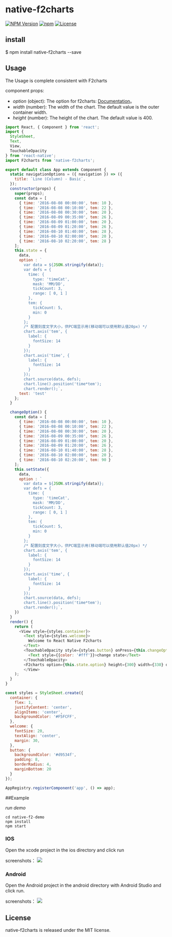 # native-f2charts

[![NPM Version](https://img.shields.io/npm/v/native-f2charts.svg?style=flat)](https://www.npmjs.org/package/native-f2charts)
  [![npm](https://img.shields.io/npm/dm/native-f2charts.svg?style=flat)](https://www.npmjs.org/package/native-f2charts)
  [![License](http://img.shields.io/npm/l/native-f2charts.svg?style=flat)](https://raw.githubusercontent.com/becarchal/native-f2charts/master/LICENSE.md)
  
## install

$ npm install native-f2charts --save

## Usage

The Usage is complete consistent with F2charts

component props:

* *option* (object): The option for f2charts: [Documentation](https://antv.alipay.com/zh-cn/f2/3.x/index.html)。 
* *width* (number): The width of the chart. The default value is the outer container width. 
* *height* (number): The height of the chart. The default value is 400. 


```js
import React, { Component } from 'react';
import {
  StyleSheet,
  Text,
  View,
  TouchableOpacity
} from 'react-native';
import F2charts from 'native-f2charts';

export default class App extends Component {
  static navigationOptions = ({ navigation }) => ({
    title: `Line (Column) - Basic`,
  });
  constructor(props) {
    super(props);
    const data = [
      { time: '2016-08-08 00:00:00', tem: 10 },
      { time: '2016-08-08 00:10:00', tem: 22 },
      { time: '2016-08-08 00:30:00', tem: 20 },
      { time: '2016-08-09 00:35:00', tem: 26 },
      { time: '2016-08-09 01:00:00', tem: 20 },
      { time: '2016-08-09 01:20:00', tem: 26 },
      { time: '2016-08-10 01:40:00', tem: 28 },
      { time: '2016-08-10 02:00:00', tem: 20 },
      { time: '2016-08-10 02:20:00', tem: 28 }
    ];
    this.state = {
      data,
      option : `
        var data = ${JSON.stringify(data)};
        var defs = {
          time: {
            type: 'timeCat',
            mask: 'MM/DD',
            tickCount: 3,
            range: [ 0, 1 ]
          },
          tem: {
            tickCount: 5,
            min: 0
          }
        };
        /* 配置刻度文字大小，供PC端显示用(移动端可以使用默认值20px) */
        chart.axis('tem', {
          label: {
            fontSize: 14
          }
        });
        chart.axis('time', {
          label: {
            fontSize: 14
          }
        });
        chart.source(data, defs);
        chart.line().position('time*tem');
        chart.render();`,
      text: 'test'
    };
  }

  changeOption() {
    const data = [
      { time: '2016-08-08 00:00:00', tem: 10 },
      { time: '2016-08-08 00:10:00', tem: 22 },
      { time: '2016-08-08 00:30:00', tem: 20 },
      { time: '2016-08-09 00:35:00', tem: 26 },
      { time: '2016-08-09 01:00:00', tem: 20 },
      { time: '2016-08-09 01:20:00', tem: 26 },
      { time: '2016-08-10 01:40:00', tem: 28 },
      { time: '2016-08-10 02:00:00', tem: 20 },
      { time: '2016-08-10 02:20:00', tem: 90 }
    ];
    this.setState({
      data,
      option : `
        var data = ${JSON.stringify(data)};
        var defs = {
          time: {
            type: 'timeCat',
            mask: 'MM/DD',
            tickCount: 3,
            range: [ 0, 1 ]
          },
          tem: {
            tickCount: 5,
            min: 0
          }
        };
        /* 配置刻度文字大小，供PC端显示用(移动端可以使用默认值20px) */
        chart.axis('tem', {
          label: {
            fontSize: 14
          }
        });
        chart.axis('time', {
          label: {
            fontSize: 14
          }
        });
        chart.source(data, defs);
        chart.line().position('time*tem');
        chart.render();`,
    })
  }
  render() {
    return (
      <View style={styles.container}>
        <Text style={styles.welcome}>
          Welcome to React Native F2charts
        </Text>
        <TouchableOpacity style={styles.button} onPress={this.changeOption.bind(this)}>
          <Text style={{color: '#fff'}}>change state</Text>
        </TouchableOpacity>
        <F2charts option={this.state.option} height={300} width={330} datasource={this.state.data}/>
        </View>
    );
  }
}

const styles = StyleSheet.create({
  container: {
    flex: 1,
    justifyContent: 'center',
    alignItems: 'center',
    backgroundColor: '#F5FCFF',
  },
  welcome: {
    fontSize: 20,
    textAlign: 'center',
    margin: 30,
  },
  button: {
    backgroundColor: '#d9534f',
    padding: 8,
    borderRadius: 4,
    marginBottom: 20
  }
});

AppRegistry.registerComponent('app', () => app);

```



##Example

*run demo*

```
cd native-f2-demo
npm install
npm start
```

### IOS

Open the xcode project in the ios directory and click run

screenshots：
<img src="https://github.com/becarchal/native-f2charts/blob/master/native-f2-demo/gitImage/demoIOS.png"/>

### Android

Open the Android project in the android directory with Android Studio and click run.

screenshots：
<img src="https://github.com/becarchal/native-f2charts/blob/master/native-f2-demo/gitImage/demoAndroid.png"/>

## License

native-f2charts is released under the MIT license.
